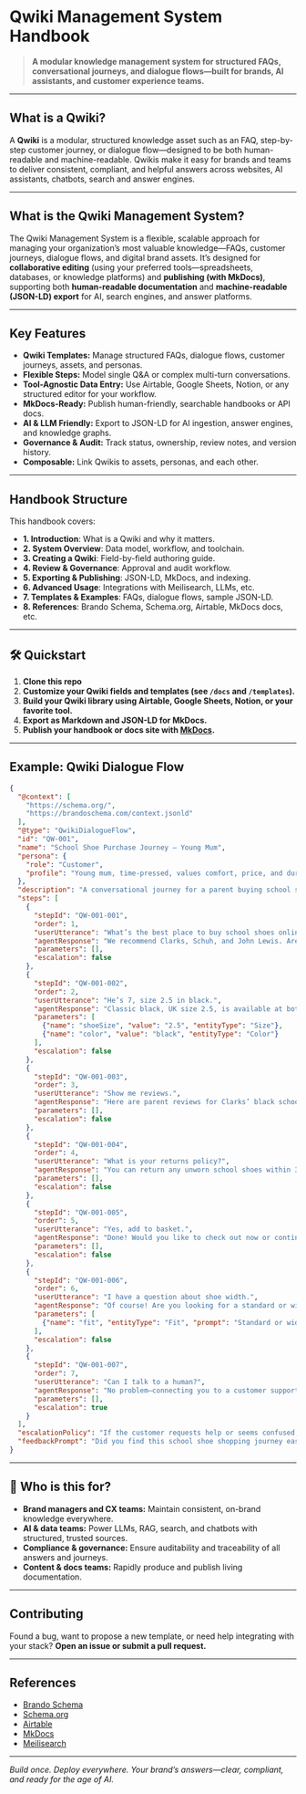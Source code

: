 # Qwiki Management System Handbook

> **A modular knowledge management system for structured FAQs, conversational journeys, and dialogue flows—built for brands, AI assistants, and customer experience teams.**

---

## What is a Qwiki?

A **Qwiki** is a modular, structured knowledge asset such as an FAQ, step-by-step customer journey, or dialogue flow—designed to be both human-readable and machine-readable.
Qwikis make it easy for brands and teams to deliver consistent, compliant, and helpful answers across websites, AI assistants, chatbots, search and answer engines.

---

## What is the Qwiki Management System?

The Qwiki Management System is a flexible, scalable approach for managing your organization’s most valuable knowledge—FAQs, customer journeys, dialogue flows, and digital brand assets.
It’s designed for **collaborative editing** (using your preferred tools—spreadsheets, databases, or knowledge platforms) and **publishing (with MkDocs)**, supporting both **human-readable documentation** and **machine-readable (JSON-LD) export** for AI, search engines, and answer platforms.

---

## Key Features

* **Qwiki Templates:** Manage structured FAQs, dialogue flows, customer journeys, assets, and personas.
* **Flexible Steps:** Model single Q\&A or complex multi-turn conversations.
* **Tool-Agnostic Data Entry:** Use Airtable, Google Sheets, Notion, or any structured editor for your workflow.
* **MkDocs-Ready:** Publish human-friendly, searchable handbooks or API docs.
* **AI & LLM Friendly:** Export to JSON-LD for AI ingestion, answer engines, and knowledge graphs.
* **Governance & Audit:** Track status, ownership, review notes, and version history.
* **Composable:** Link Qwikis to assets, personas, and each other.

---

## Handbook Structure

This handbook covers:

* **1. Introduction**: What is a Qwiki and why it matters.
* **2. System Overview**: Data model, workflow, and toolchain.
* **3. Creating a Qwiki**: Field-by-field authoring guide.
* **4. Review & Governance**: Approval and audit workflow.
* **5. Exporting & Publishing**: JSON-LD, MkDocs, and indexing.
* **6. Advanced Usage**: Integrations with Meilisearch, LLMs, etc.
* **7. Templates & Examples**: FAQs, dialogue flows, sample JSON-LD.
* **8. References**: Brando Schema, Schema.org, Airtable, MkDocs docs, etc.

---

## 🛠️ Quickstart

1. **Clone this repo**
2. **Customize your Qwiki fields and templates (see `/docs` and `/templates`).**
3. **Build your Qwiki library using Airtable, Google Sheets, Notion, or your favorite tool.**
4. **Export as Markdown and JSON-LD for MkDocs.**
5. **Publish your handbook or docs site with [MkDocs](https://www.mkdocs.org/).**

---

## Example: Qwiki Dialogue Flow

```json
{
  "@context": [
    "https://schema.org/",
    "https://brandoschema.com/context.jsonld"
  ],
  "@type": "QwikiDialogueFlow",
  "id": "QW-001",
  "name": "School Shoe Purchase Journey – Young Mum",
  "persona": {
    "role": "Customer",
    "profile": "Young mum, time-pressed, values comfort, price, and durability for her 7-year-old son"
  },
  "description": "A conversational journey for a parent buying school shoes online, covering discovery, fit, checkout, and support.",
  "steps": [
    {
      "stepId": "QW-001-001",
      "order": 1,
      "userUtterance": "What’s the best place to buy school shoes online?",
      "agentResponse": "We recommend Clarks, Schuh, and John Lewis. Are you looking for a specific size or style?",
      "parameters": [],
      "escalation": false
    },
    {
      "stepId": "QW-001-002",
      "order": 2,
      "userUtterance": "He’s 7, size 2.5 in black.",
      "agentResponse": "Classic black, UK size 2.5, is available at both Clarks and John Lewis. Would you like to see sizing guides, read parent reviews, or go straight to checkout?",
      "parameters": [
        {"name": "shoeSize", "value": "2.5", "entityType": "Size"},
        {"name": "color", "value": "black", "entityType": "Color"}
      ],
      "escalation": false
    },
    {
      "stepId": "QW-001-003",
      "order": 3,
      "userUtterance": "Show me reviews.",
      "agentResponse": "Here are parent reviews for Clarks’ black school shoes in size 2.5: ⭐⭐⭐⭐⭐ ‘Very durable!’ Would you like to proceed to purchase or ask about returns?",
      "parameters": [],
      "escalation": false
    },
    {
      "stepId": "QW-001-004",
      "order": 4,
      "userUtterance": "What is your returns policy?",
      "agentResponse": "You can return any unworn school shoes within 30 days for a full refund. Would you like to add these to your basket?",
      "parameters": [],
      "escalation": false
    },
    {
      "stepId": "QW-001-005",
      "order": 5,
      "userUtterance": "Yes, add to basket.",
      "agentResponse": "Done! Would you like to check out now or continue shopping?",
      "parameters": [],
      "escalation": false
    },
    {
      "stepId": "QW-001-006",
      "order": 6,
      "userUtterance": "I have a question about shoe width.",
      "agentResponse": "Of course! Are you looking for a standard or wide fit? I can show available options or connect you to a fitting specialist.",
      "parameters": [
        {"name": "fit", "entityType": "Fit", "prompt": "Standard or wide fit?"}
      ],
      "escalation": false
    },
    {
      "stepId": "QW-001-007",
      "order": 7,
      "userUtterance": "Can I talk to a human?",
      "agentResponse": "No problem—connecting you to a customer support specialist now.",
      "parameters": [],
      "escalation": true
    }
  ],
  "escalationPolicy": "If the customer requests help or seems confused, escalate to a human agent for support.",
  "feedbackPrompt": "Did you find this school shoe shopping journey easy and helpful? Please rate your experience."
}

```

---

## 👥 Who is this for?

* **Brand managers and CX teams:** Maintain consistent, on-brand knowledge everywhere.
* **AI & data teams:** Power LLMs, RAG, search, and chatbots with structured, trusted sources.
* **Compliance & governance:** Ensure auditability and traceability of all answers and journeys.
* **Content & docs teams:** Rapidly produce and publish living documentation.

---

## Contributing

Found a bug, want to propose a new template, or need help integrating with your stack?
**Open an issue or submit a pull request.**

---

## References

* [Brando Schema](https://brandoschema.com/)
* [Schema.org](https://schema.org/)
* [Airtable](https://airtable.com/)
* [MkDocs](https://www.mkdocs.org/)
* [Meilisearch](https://www.meilisearch.com/)

---

*Build once. Deploy everywhere.
Your brand’s answers—clear, compliant, and ready for the age of AI.*
